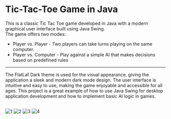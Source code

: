 # Tic-Tac-Toe Game in Java
This is a classic Tic Tac Toe game developed in Java with a modern graphical user interface built using Java Swing.<br>
The game offers two modes: 
* Player vs. Player - Two players can take turns playing on the same computer.
*  Player vs. Computer - Play against a simple AI that makes decisions based on predefined rules

***
The FlatLaf Dark theme is used for the visual appearance, giving the application a sleek and modern dark mode design. The user interface is intuitive and easy to use, making the game enjoyable and accessible for all ages.
This project is a great example of how to use Java Swing for desktop application development and how to implement basic AI logic in games. <br><br>

![1](https://github.com/user-attachments/assets/7f181396-1f69-4214-8921-8d1a9ffd7b7f)
![2](https://github.com/user-attachments/assets/c94e5d78-5609-453b-80e9-001808bf06fd)
![3](https://github.com/user-attachments/assets/7cd44e02-24df-49f8-8730-0c4159c2c06c)
![4](https://github.com/user-attachments/assets/fd12d73a-f155-4fed-aa41-2ecd4c5bb0a1)
